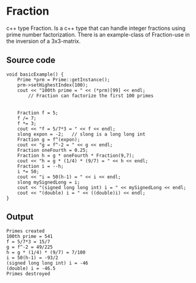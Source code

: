 # Fraction
c++ type Fraction. Is a c++ type that can handle integer fractions using prime number factorization. There is an example-class of Fraction-use in the inversion of a 3x3-matrix. 

## Source code
```
void basicExample() {
	Prime *prm = Prime::getInstance();
	prm->setHighestIndex(100);
	cout << "100th prime = " << (*prm)[99] << endl;
		// Fraction can factorize the first 100 primes

　
	Fraction f = 5;
	f /= 7;
	f *= 3;
	cout << "f = 5/7*3 = " << f << endl;
	slong expon = -2;	// slong is a long long int
	Fraction g = f^(expon);
	cout << "g = f^-2 = " << g << endl;
	Fraction oneFourth = 0.25;
	Fraction h = g * oneFourth * Fraction(9,7);
	cout << "h = g * (1/4) * (9/7) = " << h << endl;
	Fraction i = --h;
	i *= 50;
	cout << "i = 50(h-1) = " << i << endl;
	slong mySignedLong = i;
	cout << "(signed long long int) i = " << mySignedLong << endl;
	cout << "(double) i = " << ((double)i) << endl;
}
```

## Output
```
Primes created
100th prime = 541
f = 5/7*3 = 15/7
g = f^-2 = 49/225
h = g * (1/4) * (9/7) = 7/100
i = 50(h-1) = -93/2
(signed long long int) i = -46
(double) i = -46.5
Primes destroyed
```
